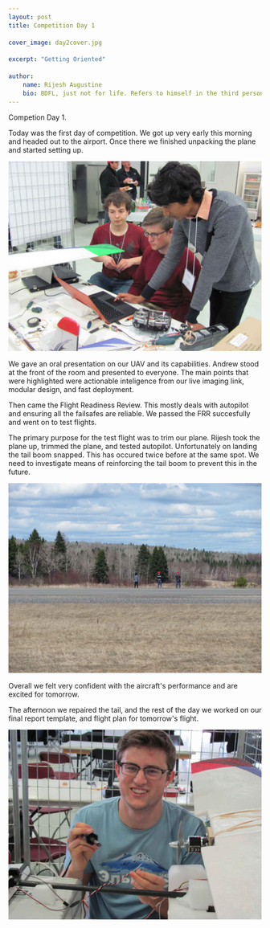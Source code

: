 ```yaml
---
layout: post
title: Competition Day 1

cover_image: day2cover.jpg

excerpt: "Getting Oriented"

author:
    name: Rijesh Augustine
    bio: BDFL, just not for life. Refers to himself in the third person.
---
```


Competion Day 1. 

Today was the first day of competition. We got up very early this morning and headed out to the airport. Once there we finished unpacking the plane and started setting up. 

<div class="full zoomable"><img src="/assets/images/day2_1.jpg"></div>
<p/>

We gave an oral presentation on our UAV and its capabilities. Andrew stood at the front of the room and presented to everyone. The main points that were highlighted were actionable inteligence from our live imaging link, modular design, and fast deployment. 

Then came the Flight Readiness Review. This mostly deals with autopilot and ensuring all the failsafes are reliable. We passed the FRR succesfully and went on to test flights. 

The primary purpose for the test flight was to trim our plane. Rijesh took the plane up, trimmed the plane, and tested autopilot. Unfortunately on landing the tail boom snapped. This has occured twice before at the same spot. We need to investigate means of reinforcing the tail boom to prevent this in the future.

<div class="full zoomable"><img src="/assets/images/day2_2.jpg"></div>
<p/>

Overall we felt very confident with the aircraft's performance and are excited for tomorrow.

The afternoon we repaired the tail, and the rest of the day we worked on our final report template, and flight plan for tomorrow's flight.

<div class="full zoomable"><img src="/assets/images/day2_3.jpg"></div>
<p/>


